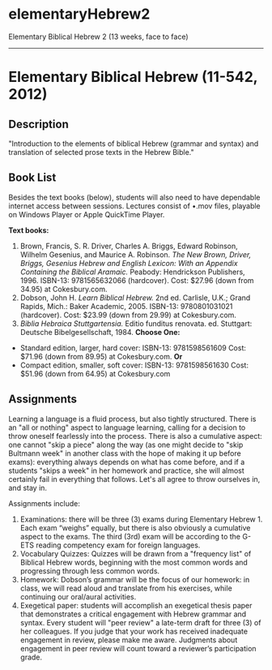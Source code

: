 elementaryHebrew2
=================

Elementary Biblical Hebrew 2 (13 weeks, face to face)
***
# Elementary Biblical Hebrew (11-542, 2012)

## Description
"Introduction to the elements of biblical Hebrew (grammar and syntax) and translation of selected prose texts in the Hebrew Bible."

## Book List
Besides the text books (below), students will also need to have dependable internet access between sessions. Lectures consist of •.mov files, playable on Windows Player or Apple QuickTime Player.

**Text books:**

1. Brown, Francis, S. R. Driver, Charles A. Briggs, Edward Robinson, Wilhelm Gesenius, and Maurice A. Robinson. *The New Brown, Driver, Briggs, Gesenius Hebrew and English Lexicon: With an Appendix Containing the Biblical Aramaic.* Peabody: Hendrickson Publishers, 1996. ISBN-13: 9781565632066 (hardcover). Cost: $27.96 (down from 34.95) at Cokesbury.com.
2. Dobson, John H. *Learn Biblical Hebrew.* 2nd ed. Carlisle, U.K.; Grand Rapids, Mich.: Baker Academic, 2005. ISBN-13: 9780801031021 (hardcover). Cost: $23.99 (down from 29.99) at Cokesbury.com.
3. *Biblia Hebraica Stuttgartensia.* Editio funditus renovata. ed. Stuttgart: Deutsche Bibelgesellschaft, 1984. **Choose One:**
  * Standard edition, larger, hard cover: ISBN-13: 9781598561609 Cost: $71.96 (down from 89.95) at Cokesbury.com. **Or**
  * Compact edition, smaller, soft cover: ISBN-13: 9781598561630 Cost: $51.96 (down from 64.95) at Cokesbury.com

## Assignments
Learning a language is a fluid process, but also tightly structured. There is an "all or nothing" aspect to language learning, calling for a decision to throw oneself fearlessly into the process. There is also a cumulative aspect: one cannot "skip a piece" along the way (as one might decide to "skip Bultmann week" in another class with the hope of making it up before exams): everything always depends on what has come before, and if a students "skips a week" in her homework and practice, she will almost certainly fail in everything that follows. Let's all agree to throw ourselves in, and stay in.

Assignments include:

1. Examinations: there will be three (3) exams during Elementary Hebrew 1. Each exam “weighs” equally, but there is also obviously a cumulative aspect to the exams. The third (3rd) exam will be according to the G-ETS reading competency exam for foreign languages.
2. Vocabulary Quizzes: Quizzes will be drawn from a "frequency list" of Biblical Hebrew words, beginning with the most common words and progressing through less common words.
3. Homework: Dobson’s grammar will be the focus of our homework: in class, we will read aloud and translate from his exercises, while continuing our oral/aural activities. 
4. Exegetical paper: students will accomplish an exegetical thesis paper that demonstrates a critical engagement with Hebrew grammar and syntax. Every student will "peer review" a late-term draft for three (3) of her colleagues. If you judge that your work has received inadequate engagement in review, please make me aware. Judgments about engagement in peer review will count toward a reviewer’s participation grade.
